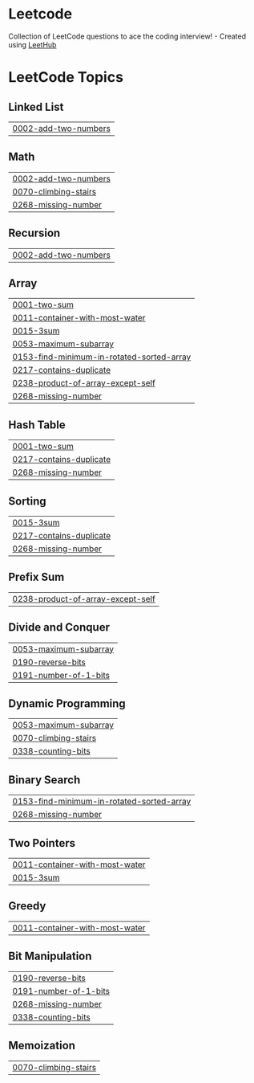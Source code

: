 # Leetcode
Collection of LeetCode questions to ace the coding interview! - Created using [LeetHub](https://github.com/QasimWani/LeetHub)

<!---LeetCode Topics Start-->
# LeetCode Topics
## Linked List
|  |
| ------- |
| [0002-add-two-numbers](https://github.com/michaelyshih/Leetcode/tree/master/0002-add-two-numbers) |
## Math
|  |
| ------- |
| [0002-add-two-numbers](https://github.com/michaelyshih/Leetcode/tree/master/0002-add-two-numbers) |
| [0070-climbing-stairs](https://github.com/michaelyshih/Leetcode/tree/master/0070-climbing-stairs) |
| [0268-missing-number](https://github.com/michaelyshih/Leetcode/tree/master/0268-missing-number) |
## Recursion
|  |
| ------- |
| [0002-add-two-numbers](https://github.com/michaelyshih/Leetcode/tree/master/0002-add-two-numbers) |
## Array
|  |
| ------- |
| [0001-two-sum](https://github.com/michaelyshih/Leetcode/tree/master/0001-two-sum) |
| [0011-container-with-most-water](https://github.com/michaelyshih/Leetcode/tree/master/0011-container-with-most-water) |
| [0015-3sum](https://github.com/michaelyshih/Leetcode/tree/master/0015-3sum) |
| [0053-maximum-subarray](https://github.com/michaelyshih/Leetcode/tree/master/0053-maximum-subarray) |
| [0153-find-minimum-in-rotated-sorted-array](https://github.com/michaelyshih/Leetcode/tree/master/0153-find-minimum-in-rotated-sorted-array) |
| [0217-contains-duplicate](https://github.com/michaelyshih/Leetcode/tree/master/0217-contains-duplicate) |
| [0238-product-of-array-except-self](https://github.com/michaelyshih/Leetcode/tree/master/0238-product-of-array-except-self) |
| [0268-missing-number](https://github.com/michaelyshih/Leetcode/tree/master/0268-missing-number) |
## Hash Table
|  |
| ------- |
| [0001-two-sum](https://github.com/michaelyshih/Leetcode/tree/master/0001-two-sum) |
| [0217-contains-duplicate](https://github.com/michaelyshih/Leetcode/tree/master/0217-contains-duplicate) |
| [0268-missing-number](https://github.com/michaelyshih/Leetcode/tree/master/0268-missing-number) |
## Sorting
|  |
| ------- |
| [0015-3sum](https://github.com/michaelyshih/Leetcode/tree/master/0015-3sum) |
| [0217-contains-duplicate](https://github.com/michaelyshih/Leetcode/tree/master/0217-contains-duplicate) |
| [0268-missing-number](https://github.com/michaelyshih/Leetcode/tree/master/0268-missing-number) |
## Prefix Sum
|  |
| ------- |
| [0238-product-of-array-except-self](https://github.com/michaelyshih/Leetcode/tree/master/0238-product-of-array-except-self) |
## Divide and Conquer
|  |
| ------- |
| [0053-maximum-subarray](https://github.com/michaelyshih/Leetcode/tree/master/0053-maximum-subarray) |
| [0190-reverse-bits](https://github.com/michaelyshih/Leetcode/tree/master/0190-reverse-bits) |
| [0191-number-of-1-bits](https://github.com/michaelyshih/Leetcode/tree/master/0191-number-of-1-bits) |
## Dynamic Programming
|  |
| ------- |
| [0053-maximum-subarray](https://github.com/michaelyshih/Leetcode/tree/master/0053-maximum-subarray) |
| [0070-climbing-stairs](https://github.com/michaelyshih/Leetcode/tree/master/0070-climbing-stairs) |
| [0338-counting-bits](https://github.com/michaelyshih/Leetcode/tree/master/0338-counting-bits) |
## Binary Search
|  |
| ------- |
| [0153-find-minimum-in-rotated-sorted-array](https://github.com/michaelyshih/Leetcode/tree/master/0153-find-minimum-in-rotated-sorted-array) |
| [0268-missing-number](https://github.com/michaelyshih/Leetcode/tree/master/0268-missing-number) |
## Two Pointers
|  |
| ------- |
| [0011-container-with-most-water](https://github.com/michaelyshih/Leetcode/tree/master/0011-container-with-most-water) |
| [0015-3sum](https://github.com/michaelyshih/Leetcode/tree/master/0015-3sum) |
## Greedy
|  |
| ------- |
| [0011-container-with-most-water](https://github.com/michaelyshih/Leetcode/tree/master/0011-container-with-most-water) |
## Bit Manipulation
|  |
| ------- |
| [0190-reverse-bits](https://github.com/michaelyshih/Leetcode/tree/master/0190-reverse-bits) |
| [0191-number-of-1-bits](https://github.com/michaelyshih/Leetcode/tree/master/0191-number-of-1-bits) |
| [0268-missing-number](https://github.com/michaelyshih/Leetcode/tree/master/0268-missing-number) |
| [0338-counting-bits](https://github.com/michaelyshih/Leetcode/tree/master/0338-counting-bits) |
## Memoization
|  |
| ------- |
| [0070-climbing-stairs](https://github.com/michaelyshih/Leetcode/tree/master/0070-climbing-stairs) |
<!---LeetCode Topics End-->